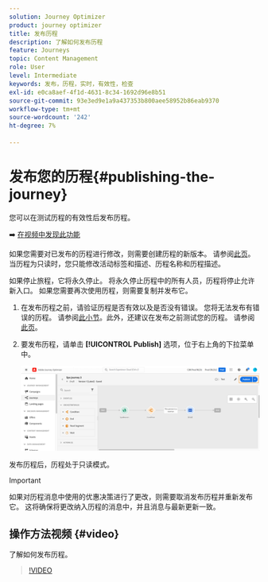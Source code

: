 ```yaml
---
solution: Journey Optimizer
product: journey optimizer
title: 发布历程
description: 了解如何发布历程
feature: Journeys
topic: Content Management
role: User
level: Intermediate
keywords: 发布，历程，实时，有效性，检查
exl-id: e0ca8aef-4f1d-4631-8c34-1692d96e8b51
source-git-commit: 93e3ed9e1a9a437353b800aee58952b86eab9370
workflow-type: tm+mt
source-wordcount: '242'
ht-degree: 7%

---
```


# 发布您的历程{#publishing-the-journey}

您可以在测试历程的有效性后发布历程。

➡️ [在视频中发现此功能](#video)

如果您需要对已发布的历程进行修改，则需要创建历程的新版本。 请参阅[此页](../building-journeys/journey.md)。当历程为只读时，您只能修改活动标签和描述、历程名称和历程描述。

如果停止旅程，它将永久停止。 将永久停止历程中的所有人员，历程将停止允许新入口。 如果您需要再次使用历程，则需要复制并发布它。

1. 在发布历程之前，请验证历程是否有效以及是否没有错误。 您将无法发布有错误的历程。 请参阅[此小节](../building-journeys/troubleshooting.md#checking-for-errors-before-testing)。此外，还建议在发布之前测试您的历程。 请参阅[此页](../building-journeys/testing-the-journey.md)。
1. 要发布历程，请单击 **[!UICONTROL Publish]** 选项，位于右上角的下拉菜单中。

   ![](assets/journeyuc1_18.png)

发布历程后，历程处于只读模式。

>[!IMPORTANT]
>
>如果对历程消息中使用的优惠决策进行了更改，则需要取消发布历程并重新发布它。  这将确保将更改纳入历程的消息中，并且消息与最新更新一致。

## 操作方法视频 {#video}

了解如何发布历程。

>[!VIDEO](https://video.tv.adobe.com/v/334238?quality=12)